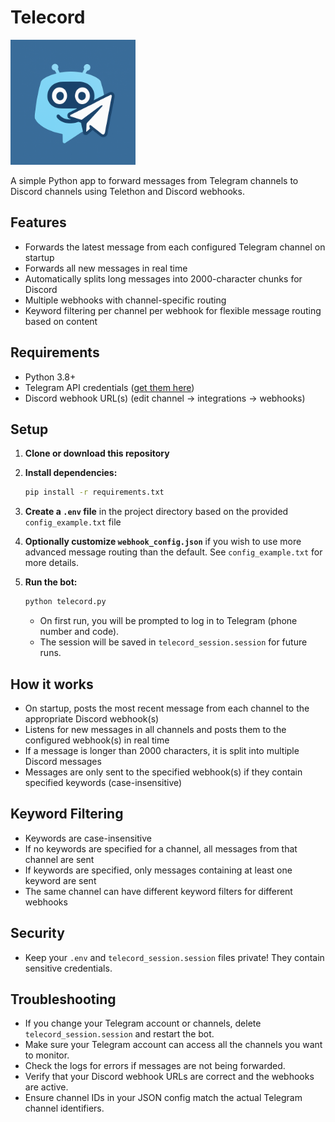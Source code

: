 # Telecord

<img src="./telecord.png" alt="Telecord Logo" width="200" height="200" />

A simple Python app to forward messages from Telegram channels to Discord channels using Telethon and Discord webhooks.

## Features
- Forwards the latest message from each configured Telegram channel on startup
- Forwards all new messages in real time
- Automatically splits long messages into 2000-character chunks for Discord
- Multiple webhooks with channel-specific routing
- Keyword filtering per channel per webhook for flexible message routing based on content

## Requirements
- Python 3.8+
- Telegram API credentials ([get them here](https://my.telegram.org/apps))
- Discord webhook URL(s) (edit channel -> integrations -> webhooks)

## Setup
1. **Clone or download this repository**
2. **Install dependencies:**
   ```bash
   pip install -r requirements.txt
   ```
3. **Create a `.env` file** in the project directory based on the provided `config_example.txt` file

4. **Optionally customize `webhook_config.json`** if you wish to use more advanced message routing than the default. See `config_example.txt` for more details.

5. **Run the bot:**
   ```bash
   python telecord.py
   ```
   - On first run, you will be prompted to log in to Telegram (phone number and code).
   - The session will be saved in `telecord_session.session` for future runs.

## How it works
- On startup, posts the most recent message from each channel to the appropriate Discord webhook(s)
- Listens for new messages in all channels and posts them to the configured webhook(s) in real time
- If a message is longer than 2000 characters, it is split into multiple Discord messages
- Messages are only sent to the specified webhook(s) if they contain specified keywords (case-insensitive)

## Keyword Filtering
- Keywords are case-insensitive
- If no keywords are specified for a channel, all messages from that channel are sent
- If keywords are specified, only messages containing at least one keyword are sent
- The same channel can have different keyword filters for different webhooks

## Security
- Keep your `.env` and `telecord_session.session` files private! They contain sensitive credentials.

## Troubleshooting
- If you change your Telegram account or channels, delete `telecord_session.session` and restart the bot.
- Make sure your Telegram account can access all the channels you want to monitor.
- Check the logs for errors if messages are not being forwarded.
- Verify that your Discord webhook URLs are correct and the webhooks are active.
- Ensure channel IDs in your JSON config match the actual Telegram channel identifiers.
